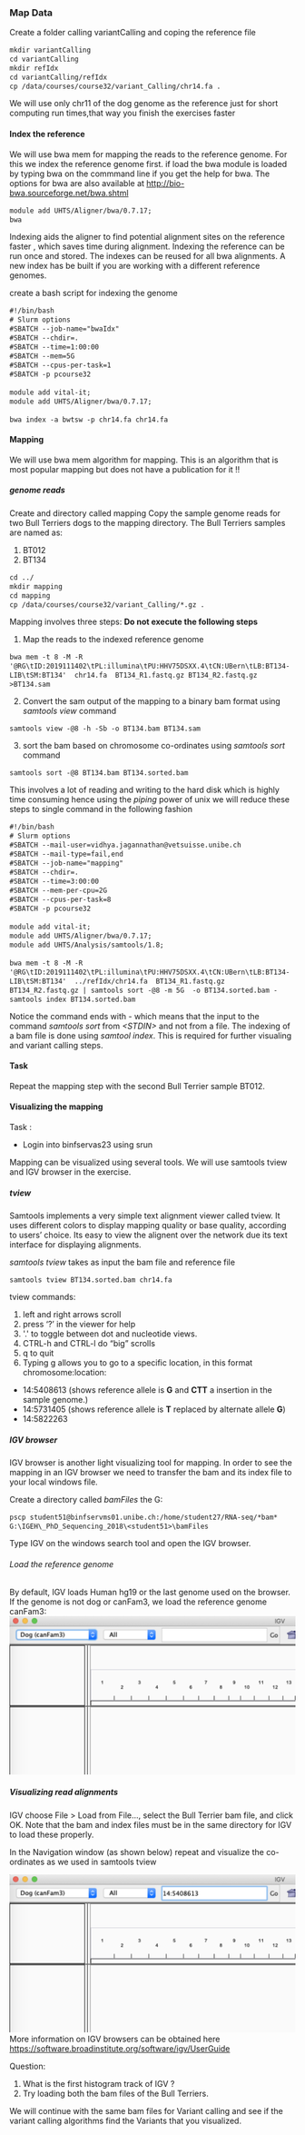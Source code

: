 ###  Map Data 
Create a folder calling variantCalling and coping the reference file 

```
mkdir variantCalling
cd variantCalling
mkdir refIdx
cd variantCalling/refIdx
cp /data/courses/course32/variant_Calling/chr14.fa .
```
We will use only chr11 of the dog genome as the reference just for short computing run times,that way you finish the exercises faster 

#### Index the reference 
We will use bwa mem for mapping the reads to the reference genome. For this we index the reference genome first. 
if load the bwa module is loaded by typing bwa on the commmand line if you get the help for bwa. The options for bwa are also available at http://bio-bwa.sourceforge.net/bwa.shtml

```
module add UHTS/Aligner/bwa/0.7.17;
bwa 
```
Indexing aids the aligner to find potential alignment sites on the reference faster , which saves time during alignment. Indexing the reference can be run once and stored. The indexes can be reused for all bwa alignments. A new index  has be built if you are working with a different reference genomes. 

create a bash script for indexing the genome 

```
#!/bin/bash
# Slurm options
#SBATCH --job-name="bwaIdx"
#SBATCH --chdir=.
#SBATCH --time=1:00:00
#SBATCH --mem=5G
#SBATCH --cpus-per-task=1
#SBATCH -p pcourse32

module add vital-it;
module add UHTS/Aligner/bwa/0.7.17;

bwa index -a bwtsw -p chr14.fa chr14.fa
```

#### Mapping 

We will use bwa mem algorithm for mapping. This is an algorithm that is most popular mapping but does not have a publication for it !! 

##### genome reads 
Create and directory called mapping 
Copy the sample genome reads for two  Bull Terriers dogs to the mapping directory. The Bull Terriers samples are named as: 
1. BT012 
2. BT134

```
cd ../
mkdir mapping 
cd mapping 
cp /data/courses/course32/variant_Calling/*.gz .
```

Mapping involves three steps: 
**Do not execute the following steps**
1. Map the reads to the indexed reference genome 
```
bwa mem -t 8 -M -R '@RG\tID:2019111402\tPL:illumina\tPU:HHV75DSXX.4\tCN:UBern\tLB:BT134-LIB\tSM:BT134'  chr14.fa  BT134_R1.fastq.gz BT134_R2.fastq.gz >BT134.sam
```
2. Convert the sam output of the mapping to a binary bam format using _samtools view_ command
```
samtools view -@8 -h -Sb -o BT134.bam BT134.sam 
```
3. sort the bam based on chromosome co-ordinates using _samtools sort_ command 

```
samtools sort -@8 BT134.bam BT134.sorted.bam 
```

This involves a lot of reading and writing to the hard disk which is highly time consuming hence using the _piping_ power of unix we will reduce these steps to single command in the following fashion

```
#!/bin/bash
# Slurm options
#SBATCH --mail-user=vidhya.jagannathan@vetsuisse.unibe.ch
#SBATCH --mail-type=fail,end
#SBATCH --job-name="mapping"
#SBATCH --chdir=.
#SBATCH --time=3:00:00
#SBATCH --mem-per-cpu=2G
#SBATCH --cpus-per-task=8
#SBATCH -p pcourse32

module add vital-it;
module add UHTS/Aligner/bwa/0.7.17;
module add UHTS/Analysis/samtools/1.8;

bwa mem -t 8 -M -R '@RG\tID:2019111402\tPL:illumina\tPU:HHV75DSXX.4\tCN:UBern\tLB:BT134-LIB\tSM:BT134'  ../refIdx/chr14.fa  BT134_R1.fastq.gz BT134_R2.fastq.gz | samtools sort -@8 -m 5G  -o BT134.sorted.bam -
samtools index BT134.sorted.bam
```
Notice the command ends with - which means that the input to the command _samtools sort_ from _\<STDIN>_ and not from a file. 
The indexing of a bam file is done using _samtool index_. This is required for further visualing and variant calling steps. 

#### Task 

Repeat the mapping step with the second Bull Terrier sample BT012. 

#### Visualizing the mapping 

Task : 
- Login into binfservas23 using srun 

Mapping can be visualized using several tools. We will use samtools tview and IGV browser in the exercise. 

##### tview 
Samtools implements a very simple text alignment viewer called tview. It uses different colors to display mapping quality or base quality, according to users’ choice. Its easy to view the alignent over the network due its text interface for  displaying alignments. 

_samtools tview_ takes as input the bam file and reference file 

```
samtools tview BT134.sorted.bam chr14.fa
```
tview commands:
1. left and right arrows scroll
2. press ‘?’ in the viewer for help
3. '.' to toggle between dot and nucleotide views.
4. CTRL-h and CTRL-l do “big” scrolls
5. q to quit
6. Typing g allows you to go to a specific location, in this format chromosome:location: 
- 14:5408613 (shows reference allele is **G**  and **CTT** a insertion in the sample genome.)
- 14:5731405 (shows reference allele is **T** replaced by alternate allele **G**)
- 14:5822263 

##### IGV browser 

IGV browser is another light visualizing tool for mapping. 
In order to see the mapping in an IGV browser we need to transfer the bam and its index file to your local windows file. 

Create a directory called _bamFiles_ the G:

```
pscp student51@binfservms01.unibe.ch:/home/student27/RNA-seq/*bam* G:\IGEH\_PhD_Sequencing_2018\<student51>\bamFiles
```

Type IGV on the windows search tool and open the IGV browser. 

###### Load the reference genome 
By default, IGV loads Human hg19 or the last genome used on the browser. If the genome is not dog or canFam3, we  load the reference genome  canFam3:
![IGVimage](igv.1.png)

##### Visualizing read alignments
 IGV choose File > Load from File..., select the Bull Terrier bam file, and click OK. Note that the bam and index files must be in the same directory for IGV to load these properly.
 
 In the Navigation window (as shown below) repeat and visualize the co-ordinates as we used in samtools tview 

 ![igv image 2](igv.2.png)
 More information on IGV browsers can be obtained here 
 https://software.broadinstitute.org/software/igv/UserGuide

 Question: 
 1. What is the first histogram track of IGV ? 
 2. Try loading both the bam files of the Bull Terriers. 

 We will continue with the same bam files for Variant calling and see if the variant calling algorithms find the Variants that you visualized. 


